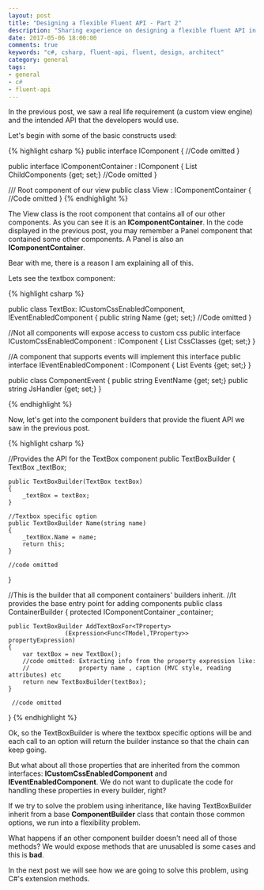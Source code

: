 ```yaml
---
layout: post
title: "Designing a flexible Fluent API - Part 2"
description: "Sharing experience on designing a flexible fluent API in C# (Part 2)"
date: 2017-05-06 18:00:00
comments: true
keywords: "c#, csharp, fluent-api, fluent, design, architect"
category: general
tags:
- general
- c#
- fluent-api
---
```


In the previous post, we saw a real life requirement (a custom view engine) and the intended API that the developers would use.

Let's begin with some of the basic constructs used:

{% highlight csharp %}
public interface IComponent
{
     //Code omitted
}

public interface IComponentContainer : IComponent
{
     List<IComponent> ChildComponents {get; set;}
     //Code omitted
}

/// Root component of our view
public class View : IComponentContainer
{
    //Code omitted
}
{% endhighlight %}

The <span class="inline-highlight nc">View</span> class is the root component that contains all of our other components. As you can see it is an **IComponentContainer**. 
In the code displayed in the previous post, you may remember a <span class="inline-highlight nc">Panel</span> component that contained some other components. A 
<span class="inline-highlight nc">Panel</span> is also an **IComponentContainer**. 

Bear with me, there is a reason I am explaining all of this.

Lets see the textbox component:

{% highlight csharp %}

public class TextBox: ICustomCssEnabledComponent, 
                      IEventEnabledComponent
{
    public string Name {get; set;}
    //Code omitted
}

//Not all components will expose access to custom css 
public interface ICustomCssEnabledComponent : IComponent
{
    List<string> CssClasses {get; set;}
}

//A component that supports events will implement this interface
public interface IEventEnabledComponent : IComponent
{
    List<ComponentEvent> Events {get; set;}
}

public class ComponentEvent
{
    public string EventName {get; set;}
    public string JsHandler {get; set;}
}


{% endhighlight %}

Now, let's get into the component builders that provide the fluent API we saw in the previous post.

{% highlight csharp %}

//Provides the API for the TextBox component
public TextBoxBuilder
{
    TextBox _textBox;

    public TextBoxBuilder(TextBox textBox)
    {
        _textBox = textBox;
    }
    
    //Textbox specific option
    public TextBoxBuilder Name(string name)
    {
        _textBox.Name = name;
        return this;
    }

    //code omitted
}

//This is the builder that all component containers' builders inherit. 
//It provides the base entry point for adding components
public class ContainerBuilder<TModel>
{
    protected IComponentContainer _container;

    public TextBoxBuilder AddTextBoxFor<TProperty>
                    (Expression<Func<TModel,TProperty>> propertyExpression)
    {
        var textBox = new TextBox();
        //code omitted: Extracting info from the property expression like: 
        //              property name , caption (MVC style, reading attributes) etc
        return new TextBoxBuilder(textBox);
    }

     //code omitted
}
{% endhighlight %}

Ok, so the TextBoxBuilder is where the textbox specific options will be and each call to an option will return the builder instance so that the chain can
keep going.

But what about all those properties that are inherited from the common interfaces: **ICustomCssEnabledComponent** and **IEventEnabledComponent**.
We do not want to duplicate the code for handling these properties in every builder, right?

If we try to solve the problem using inheritance, like having <span class="inline-highlight nc">TextBoxBuilder</span> inherit from a base **ComponentBuilder** class that contain those common options, we run into a flexibility problem.

What happens if an other component builder doesn't need all of those methods? We would expose methods that are unusabled is some cases and this is **bad**.

In the next post we will see how we are going to solve this problem, using C#'s extension methods.